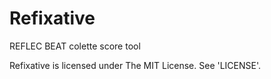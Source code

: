 Refixative
==========

REFLEC BEAT colette score tool

Refixative is licensed under The MIT License. See 'LICENSE'.
